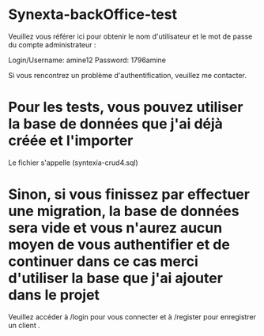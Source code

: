 # Synexta-backOffice-test


Veuillez vous référer ici pour obtenir le nom d'utilisateur et le mot de passe du compte administrateur :

Login/Username: amine12
Password: 1796amine 

Si vous rencontrez un problème d'authentification, veuillez me contacter.


# Pour les tests, vous pouvez utiliser la base de données que j'ai déjà créée et l'importer

Le fichier s'appelle (syntexia-crud4.sql)

# Sinon, si vous finissez par effectuer une migration, la base de données sera vide et vous n'aurez aucun moyen de vous authentifier et de continuer dans ce cas merci d'utiliser la base que j'ai ajouter dans le projet

Veuillez accéder à /login pour vous connecter et à /register pour enregistrer un client .

